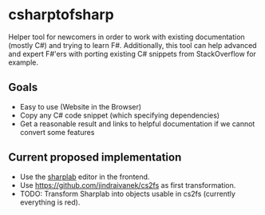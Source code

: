# csharptofsharp

Helper tool for newcomers in order to work with existing documentation (mostly C#) and trying to learn F#. Additionally, this tool can help advanced and expert F#'ers with porting existing C# snippets from StackOverflow for example.

## Goals

* Easy to use (Website in the Browser)
* Copy any C# code snippet (which specifying dependencies)
* Get a reasonable result and links to helpful documentation if we cannot convert some features

## Current proposed implementation

* Use the [sharplab](https://sharplab.io/#v2:EYLgZgpghgLgrgJwgZwLQBEJinANjASQDsYIFsBjCAgWwAdcIaITYBLAeyIBoYQpkMbgBMQAagAAAQAMAAikBGANwBYAFBSAzAoBMcgMJyA3hrnmFOqQBY5AWQAUAShNmL7pQE4HAIgAqKDA+Tmrq7u52AJ4AgnRsvqSCwaHuAL4aqUA===) editor in the frontend.
* Use https://github.com/jindraivanek/cs2fs as first transformation.
* TODO: Transform Sharplab into objects usable in cs2fs (currently everything is red).


